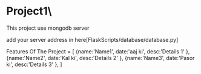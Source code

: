 # Project1\


This project use mongodb server

add your server address in here[FlaskScripts/database/database.py]
 


Features Of The Project = [
{name:'Name1',
date:'aaj ki',
desc:'Details 1'
},
{name:'Name2',
date:'Kal ki',
desc:'Details 2'
},
{name:'Name3',
date:'Pasor ki',
desc:'Details 3'
},
]
